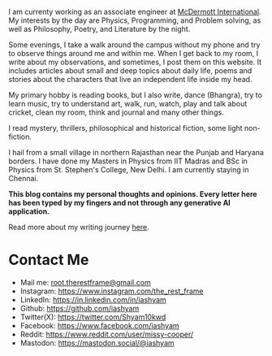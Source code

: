 I am currenty working as an associate engineer at [McDermott International](https://www.mcdermott.com/Who-We-Are). My interests by the day are Physics, Programming, and Problem solving, as well as Philosophy, Poetry, and Literature by the night. 

Some evenings, I take a walk around the campus without my phone and try to observe things around me and within me. When I get back to my room, I write about my observations, and sometimes, I post them on this website. It includes articles about small and deep topics about daily life, poems and stories about the characters that live an independent life inside my head. 

My primary hobby is reading books, but I also write, dance (Bhangra), try to learn music, try to understand art, walk, run, watch, play and talk about cricket, clean my room, think and journal and many other things.

I read mystery, thrillers, philosophical and historical fiction, some light non-fiction.

I hail from a small village in northern Rajasthan near the Punjab and Haryana borders. I have done my Masters in Physics from IIT Madras and BSc in Physics from St. Stephen's College, New Delhi. I am currently staying in Chennai.

__This blog contains my personal thoughts and opinions. Every letter here has been typed by my fingers and not through any generative AI application.__

Read more about my writing journey [here](https://therestframe.tech/2020/11/my-writing-journey).
# Contact Me
- Mail me: root.therestframe@gmail.com
- Instagram: https://www.instagram.com/the_rest_frame
- LinkedIn: https://in.linkedin.com/in/iashyam
- Github: https://github.com/iashyam
- Twitter(X): https://twitter.com/Shyam10kwd
- Facebook: https://www.facebook.com/iashyam
- Reddit: https://www.reddit.com/user/missy-cooper/
- Mastodon: https://mastodon.social/@iashyam
